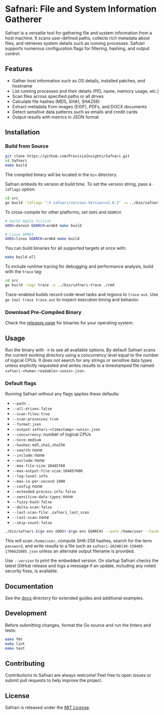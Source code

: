 # Safnari: File and System Information Gatherer

Safnari is a versatile tool for gathering file and system information from a host
machine. It scans user-defined paths, collects rich metadata about files, and
retrieves system details such as running processes. Safnari supports numerous
configuration flags for filtering, hashing, and output control.

## Features

- Gather host information such as OS details, installed patches, and hostname
- List running processes and their details (PID, name, memory usage, etc.)
- Scan files across specified paths or all drives
- Calculate file hashes (MD5, SHA1, SHA256)
- Extract metadata from images (EXIF), PDFs, and DOCX documents
- Detect sensitive data patterns such as emails and credit cards
- Output results with metrics in JSON format

## Installation

### Build from Source

```sh
git clone https://github.com/ProvisioInsights/Safnari.git
cd Safnari
make build
```

The compiled binary will be located in the `bin` directory.

Safnari embeds its version at build time. To set the version string, pass a
`-ldflags` option:

```sh
cd src
go build -ldflags "-X safnari/version.Version=v1.0.2" -o ../bin/safnari ./cmd
```

To cross-compile for other platforms, set `GOOS` and `GOARCH`:

```sh
# macOS Apple Silicon
GOOS=darwin GOARCH=arm64 make build

# Linux ARM64
GOOS=linux GOARCH=arm64 make build
```

You can build binaries for all supported targets at once with:

```sh
make build-all
```

To include runtime tracing for debugging and performance analysis, build with
the `trace` tag:

```sh
cd src
go build -tags trace -o ../bin/safnari-trace ./cmd
```

Trace-enabled builds record code-level tasks and regions to `trace.out`. Use
`go tool trace trace.out` to inspect execution timing and behavior.

### Download Pre-Compiled Binary

Check the [releases page](https://github.com/ProvisioInsights/Safnari/releases) for
binaries for your operating system.

## Usage

Run the binary with `-h` to see all available options. By default Safnari scans
the current working directory using a concurrency level equal to the number of
logical CPUs. It does not search for any strings or sensitive data types unless
explicitly requested and writes results to a timestamped file named
`safnari-<human-readable>-<unix>.json`.

### Default flags

Running Safnari without any flags applies these defaults:

- `--path`: `.`
- `--all-drives`: `false`
- `--scan-files`: `true`
- `--scan-processes`: `true`
- `--format`: `json`
- `--output`: `safnari-<timestamp>-<unix>.json`
- `--concurrency`: number of logical CPUs
- `--nice`: `medium`
- `--hashes`: `md5,sha1,sha256`
- `--search`: none
- `--include`: none
- `--exclude`: none
- `--max-file-size`: `10485760`
- `--max-output-file-size`: `104857600`
- `--log-level`: `info`
- `--max-io-per-second`: `1000`
- `--config`: none
- `--extended-process-info`: `false`
- `--sensitive-data-types`: none
- `--fuzzy-hash`: `false`
- `--delta-scan`: `false`
- `--last-scan-file`: `.safnari_last_scan`
- `--last-scan`: none
- `--skip-count`: `false`

```sh
./bin/safnari-$(go env GOOS)-$(go env GOARCH) --path /home/user --hashes sha256 --search "password"
```

This will scan `/home/user`, compute SHA-256 hashes, search for the term
`password`, and write results to a file such as
`safnari-20240130-150405-1706625005.json` unless an alternate output filename
is provided.

Use `--version` to print the embedded version. On startup Safnari checks the
latest GitHub release and logs a message if an update, including any noted
security fixes, is available.

## Documentation

See the [docs](docs/README.md) directory for extended guides and additional examples.

## Development

Before submitting changes, format the Go source and run the linters and tests:

```sh
make fmt
make lint
make test
```

## Contributing

Contributions to Safnari are always welcome! Feel free to open issues or submit
pull requests to help improve the project.

## License

Safnari is released under the [MIT License](LICENSE).
